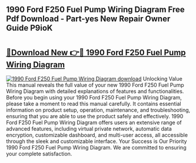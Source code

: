## 1990 Ford F250 Fuel Pump Wiring Diagram Free Pdf Download - Part-yes New Repair Owner Guide P9ioK

# <h2><a href="http://dfsoo5.blite.top/?on=1990+Ford+F250+Fuel+Pump+Wiring+Diagram">🔗Download New 👉🔴 1990 Ford F250 Fuel Pump Wiring Diagram</a></h2>

[![1990 Ford F250 Fuel Pump Wiring Diagram download](https://i.imgur.com/lujVjoI.png)](http://dfsoo5.blite.top/?on=1990+Ford+F250+Fuel+Pump+Wiring+Diagram)
Unlocking Value This manual reveals the full value of your new 1990 Ford F250 Fuel Pump Wiring Diagram with detailed explanations of features and functionalities. Before you begin using your 1990 Ford F250 Fuel Pump Wiring Diagram, please take a moment to read this manual carefully. It contains essential information on product setup, operation, maintenance, and troubleshooting, ensuring that you are able to use the product safely and effectively. 1990 Ford F250 Fuel Pump Wiring Diagram offers users an extensive range of advanced features, including virtual private network, automatic data encryption, customizable dashboard, and multi-user access, all accessible through the sleek and customizable interface. Your Success is Our Priority 1990 Ford F250 Fuel Pump Wiring Diagram. We are committed to ensuring your complete satisfaction.
